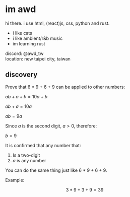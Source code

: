 # im awd
hi there. i use html, (react)js, css, python and rust.

- i like cats
- i like ambient/r&b music
- im learning rust

discord: @awd_tw<br />
location: new taipei city, taiwan

## discovery
Prove that 6 * 9 + 6 + 9 can be applied to other numbers:

$`ab + a + b = 10a + b`$

$`ab + a = 10a`$

$`ab = 9a`$

Since $`a`$ is the second digit, $`a > 0`$, therefore:

$`b = 9`$

It is confirmed that any number that:
1. Is a two-digit
2. $`a`$ is any number

You can do the same thing just like 6 * 9 + 6 + 9.

Example:

$$
3*9+3+9=39
$$

